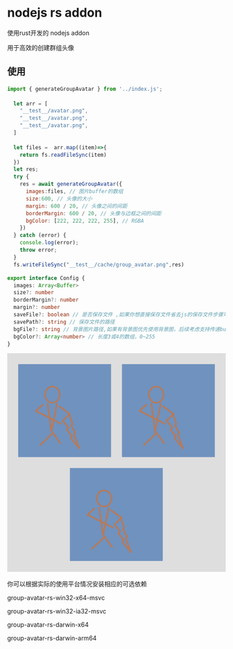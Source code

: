 # nodejs rs addon

使用rust开发的 nodejs addon

用于高效的创建群组头像

## 使用

```js
import { generateGroupAvatar } from '../index.js';

  let arr = [
    "__test__/avatar.png",
    "__test__/avatar.png",
    "__test__/avatar.png",
  ]

  let files =  arr.map((item)=>{
    return fs.readFileSync(item)
  })
  let res;
  try {
    res = await generateGroupAvatar({
      images:files, // 图片buffer的数组
      size:600, // 头像的大小
      margin: 600 / 20, // 头像之间的间距
      borderMargin: 600 / 20, // 头像与边框之间的间距
      bgColor: [222, 222, 222, 255], // RGBA
    })
  } catch (error) {
    console.log(error);
    throw error;
  }
  fs.writeFileSync("__test__/cache/group_avatar.png",res)

```

```ts
export interface Config {
  images: Array<Buffer>
  size?: number
  borderMargin?: number
  margin?: number
  saveFile?: boolean // 是否保存文件 ,如果你想直接保存文件省去js的保存文件步骤可以将该选项设置为true
  savePath?: string // 保存文件的路径
  bgFile?: string // 背景图片路径,如果有背景图优先使用背景图，后续考虑支持传递buffer类型
  bgColor?: Array<number> // 长度3或4的数组，0~255
}
```

![](__test__/group_avatar.png)


你可以根据实际的使用平台情况安装相应的可选依赖

group-avatar-rs-win32-x64-msvc

group-avatar-rs-win32-ia32-msvc

group-avatar-rs-darwin-x64

group-avatar-rs-darwin-arm64
